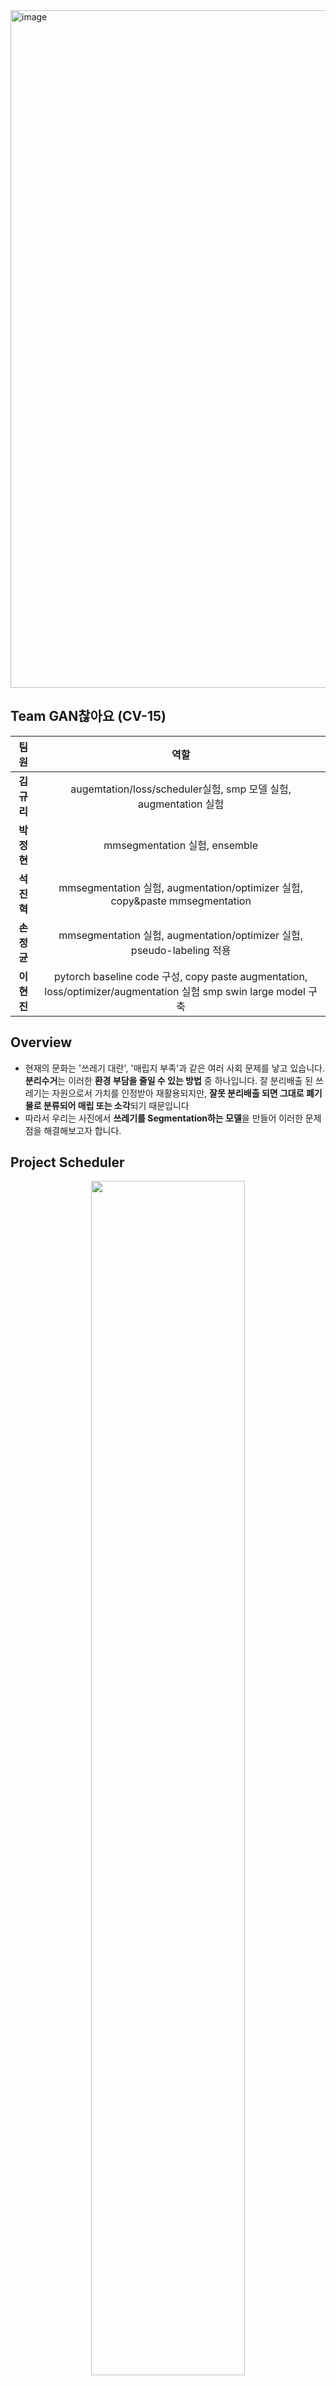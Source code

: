 <img width="1084" alt="image" src="https://user-images.githubusercontent.com/57162812/172509568-9e97c48a-3031-45b2-bee7-acb70f38a125.png">

## Team GAN찮아요 (CV-15) 

| 팀원 | 역할 |
|:-:|:-:|
| **김규리** | augemtation/loss/scheduler실험, smp 모델 실험, augmentation 실험|
| **박정현** | mmsegmentation 실험, ensemble |
| **석진혁** | mmsegmentation 실험, augmentation/optimizer 실험, copy&paste mmsegmentation |
| **손정균** | mmsegmentation 실험, augmentation/optimizer 실험, pseudo-labeling 적용 |
| **이현진** | pytorch baseline code 구성, copy paste augmentation, loss/optimizer/augmentation 실험 smp swin large model 구축 |

## Overview

- 현재의 문화는 '쓰레기 대란', '매립지 부족'과 같은 여러 사회 문제를 낳고 있습니다. **분리수거**는 이러한 **환경 부담을 줄일 수 있는 방법** 중 하나입니다. 잘 분리배출 된 쓰레기는 자원으로서 가치를 인정받아 재활용되지만, **잘못 분리배출 되면 그대로 폐기물로 분류되어 매립 또는 소각**되기 때문입니다
- 따라서 우리는 사진에서 **쓰레기를 Segmentation하는 모델**을 만들어 이러한 문제점을 해결해보고자 합니다.

## Project Scheduler

<div align="center"><img src="https://user-images.githubusercontent.com/57162812/172510441-4c78808b-3dcd-4808-bdcc-c3bd718d73f4.png" width="70%"></div>


## Dataset

- **데이터 셋 구조**
    - 11개 class
        - 쓰레기 카테고리 값에 따른 분류
        - `Background`, `General trash`, `Paper`, `Paper pack`, `Metal`, `Glass`, `Plastic`, `Styrofoam`, `Plastic bag`, `Battery`, `Clothing`
    - 데이터 셋
        - 이미지 크기 $w \times h$ : $512 \times 512$
        - 전체 데이터 개수 : 3272
        - training data : validation data = 8 : 2 + stratified 5-fold
    - Annotation file
        - Format : COCO
        - images : `id`, `height`, `width`, `filename`
        - annotations : `id`, `segmentation`, `bbox`, `area`, `category_id`, `image_id`

## 평가 방법

**MIoU**
- IoU
  <div align="center"><img src="https://user-images.githubusercontent.com/57162812/172510719-87b3ef9a-8c6b-4d5e-93cb-869a969f012f.png" width="70%"></div>

- Example of IoU
  <div align="center"><img src="https://user-images.githubusercontent.com/57162812/172510832-6d79d63b-cd8d-471c-9e08-78fb2280f112.png" width="70%"></div>

- Example of MIoU
  <div align="center"><img src="https://user-images.githubusercontent.com/57162812/172510971-580314f1-0876-41d8-852d-d453d4d5e3b0.png" width="70%"></div>
  
## Experiment

### 1. EDA

- 데이터셋 불균형
    
    <div align="center"><img src="https://user-images.githubusercontent.com/57162812/172511174-9b8310d1-c674-442a-8c6c-ca7f5aa4d86d.png" width="40%"></div>
    
- 이미지 속 object의 상대적 크기 분포

    <div align="center"><img src="https://user-images.githubusercontent.com/57162812/172511195-58dcbb97-1270-4de9-853e-9d686620a5c9.png" width="40%"></div>

→ **데이터 불균형** 및 **작은 object**를 잘 잡아내는 데에 있어서 집중할 필요가 있다는 사실 확인 가능

→ 이를 해결하기 위해 Copy-Paste등의 **Augmentation**과, Dice loss, Focal loss 등의 **손실함수**를 적용하는 등의 실험을 시도

### 2. 전처리

> **Copy-Paste Augmentation**
> 
> `copy-paste augmentation` 오픈소스코드를 활용해 부족한 class에 대해서 copy paste를 진행함으로써 데이터 증강 효과를 진행해 주었다.
> <div align="center"><img src="https://user-images.githubusercontent.com/57162812/172511440-5f626be0-7a73-4872-9385-64a9f5a66ef6.png" width="60%"></div>

> **Albumentation, Torchvision Augmentaiton**
>
>  `RandomShadow`, `RandomResizedCrop`를 통해서 작은 object 및 가려져 일부만 나온 object에 대해서 학습 가능하도록 진행해 주었다.
>  <div align="center"><img src="https://user-images.githubusercontent.com/57162812/172511602-82cbbfd5-b310-4406-8a95-9a804e437fff.png" width="60%"></div>

### 3. 모델링
#### 3-1. 모델 라이브러리

> **MMSegmentation**
> <div align="center"><img src="https://user-images.githubusercontent.com/57162812/172511762-63f5d8a4-ed7c-4390-9554-e6384cc93109.png" width="80%"></div>

> **Segmentation Models Pytorch**
> <div align="center"><img src="https://user-images.githubusercontent.com/57162812/172511839-66e689e3-1119-4146-84fe-171859848224.png" width="80%"></div>

#### 3-2. Loss
- Focal Loss, Dice Loss, Cross Entropy Loss, Lovasz Loss를 사용 하여 **데이터 불균형 문제**를 완화 시킬 수 있는 조합 및 parameter 값들을 적용한 loss 사용

### 4. 실험

#### **4-1. 모델 실험**

- `mobilenet`, `resnet50` encoder는 가벼워 40epoch 기준 2시간 가량 걸려 다양한 실험을 하기에 있어서 적합한 모델임을 확인할 수 있었다.
- `deeplabv3+`
- `ocrnet`
- `PAN` smp 모델중에서 시간대비 성능이 가장 좋게 나왔음을 확인 할 수 있었다.

#### **4-2. 하이퍼파라미터 및 augmentation 실험**

- `Loss` : Focal Loss, Dice Loss, Cross Entropy Loss, Lovasz Loss, Focal + DIce Loss, Focal + CE Loss, Encoder와 Auxiliary의 Loss 또한 다르게 적용해 보았다.
- `Optimizer` : SGD, ASGD, Adam, AdamP, AdamW, RAdam, MADGRAD
- `Augmentation`
    - Color Scale : ChannelShuffle, RandomBrightnessContrast, ToGray, HueSaturationValue
    - Weather : RadnomSnow, RandomFog, RandomShadow, RandomRain
    - Geometric : (Flip, RandomRoatet90, RandomCrop), (ShiftScaleRotate, RandomResizedCrop),
    - CoarseDropOut, Gridmask, Copy-Paste

#### **4-3. Pseudo-Label** 

- 비교적 작은 모델인 uper_resnet50 모델에 pseudo-lable을 적용 시켜 확인해본 결과 pseudo-label을 적용시킨 모델의 성능이 대폭 상승한것을 확인할 수 있었다.

#### **4-4. Ensemble**

- `Soft voting` : mIoU는 비슷하지만 클래스마다 IoU가 다른 경우가 많아서 각 모델이 잘 잡는 클래스에 가중치를 주어서 soft voting ensemble을 적용해보았다.
- `Hard voting` : 성능이 좋았던 모델들에 hard voting을 적용해보았다.

## Results

- 상위 5개의 제출 파일에 대해서 hard voting

<div align="center"><img src="https://user-images.githubusercontent.com/57162812/172512045-b786ef0e-00ae-4528-8de3-5b25fc542659.png" width="40%"></div>

- `0.8071` : 6개 모델 hard voting + 특정 클래스에 가중치
    - **mmseg :** BEit + swin large, UperNet + beit pseudo, UperNet + BEit with 512 size+pseudo, Upernet +swin large, UperNet + swin base with pseudo
    - **smp** : PANet + swin large
- `0.8053` : 7개 모델(**mmseg** **HRNet** + **OCR**, **UperNet** + **BEit**, **UperNet** + **swin base**)에 클래스 별로 가중치를 준 soft voting
- `0.7876` : **smp** **PANet** + **swin large** 1fold, 3fold, 4fold hard voting
- `0.7264` : 6개 모델(0.8071의 모델과 동일) hard voting
- `0.7255` : **mmseg** **UperNet** + **swin base** pseudo labeling

## Requirements

```jsx
pip install -r requirements.txt
```

# Train.py

```python
# MMSeg
python tools/train.py {config 파일 경로} --work-dir {work_dir 경로} --seed 21

# SMP
python3 train.py --dir {custom 내 폴더이름}
```

# Inference.py

```python
# MMSeg
python tools/inference.py {config 파일 경로} {pth 파일 경로} --file_name {저장 될 csv 파일 이름}

# SMP
python3 inference.py --dir {custom_name} --model {epoch00}
```
